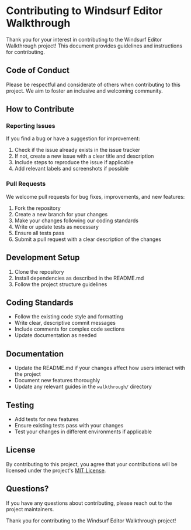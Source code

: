 # Contributing to Windsurf Editor Walkthrough

Thank you for your interest in contributing to the Windsurf Editor Walkthrough project! This document provides guidelines and instructions for contributing.

## Code of Conduct

Please be respectful and considerate of others when contributing to this project. We aim to foster an inclusive and welcoming community.

## How to Contribute

### Reporting Issues

If you find a bug or have a suggestion for improvement:

1. Check if the issue already exists in the issue tracker
2. If not, create a new issue with a clear title and description
3. Include steps to reproduce the issue if applicable
4. Add relevant labels and screenshots if possible

### Pull Requests

We welcome pull requests for bug fixes, improvements, and new features:

1. Fork the repository
2. Create a new branch for your changes
3. Make your changes following our coding standards
4. Write or update tests as necessary
5. Ensure all tests pass
6. Submit a pull request with a clear description of the changes

## Development Setup

1. Clone the repository
2. Install dependencies as described in the README.md
3. Follow the project structure guidelines

## Coding Standards

- Follow the existing code style and formatting
- Write clear, descriptive commit messages
- Include comments for complex code sections
- Update documentation as needed

## Documentation

- Update the README.md if your changes affect how users interact with the project
- Document new features thoroughly
- Update any relevant guides in the `walkthrough/` directory

## Testing

- Add tests for new features
- Ensure existing tests pass with your changes
- Test your changes in different environments if applicable

## License

By contributing to this project, you agree that your contributions will be licensed under the project's [MIT License](LICENSE).

## Questions?

If you have any questions about contributing, please reach out to the project maintainers.

Thank you for contributing to the Windsurf Editor Walkthrough project!
